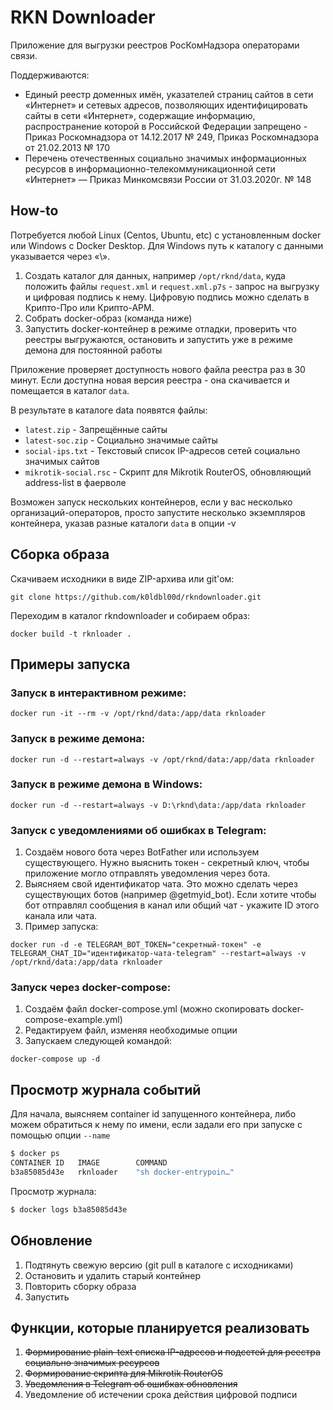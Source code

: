 # RKN Downloader

Приложение для выгрузки реестров РосКомНадзора операторами связи.

Поддерживаются:

* Единый реестр доменных имён, указателей страниц сайтов в сети «Интернет» и сетевых адресов, позволяющих идентифицировать сайты в сети «Интернет», содержащие информацию, распространение которой в Российской Федерации запрещено - Приказ Роскомнадзора от 14.12.2017 № 249, Приказ Роскомнадзора от 21.02.2013 № 170
* Перечень отечественных социально значимых информационных ресурсов в информационно-телекоммуникационной сети «Интернет» — Приказ Минкомсвязи России от 31.03.2020г. № 148

## How-to

Потребуется любой Linux (Centos, Ubuntu, etc) с установленным docker или Windows с Docker Desktop. Для Windows путь к каталогу с данными указывается через «\».

1. Создать каталог для данных, например ```/opt/rknd/data```, куда положить файлы ```request.xml``` и ```request.xml.p7s``` - запрос на выгрузку и цифровая подпись к нему. Цифровую подпись можно сделать в Крипто-Про или Крипто-АРМ.
2. Собрать docker-образ (команда ниже)
3. Запустить docker-контейнер в режиме отладки, проверить что реестры выгружаются, остановить и запустить уже в режиме демона для постоянной работы

Приложение проверяет доступность нового файла реестра раз в 30 минут. Если доступна новая версия реестра - она скачивается и помещается в каталог ```data```.

В результате в каталоге data появятся файлы:

* ```latest.zip``` - Запрещённые сайты
* ```latest-soc.zip``` - Социально значимые сайты
* ```social-ips.txt``` - Текстовый список IP-адресов сетей социально значимых сайтов
* ```mikrotik-social.rsc``` - Скрипт для Mikrotik RouterOS, обновляющий address-list в фаерволе

Возможен запуск нескольких контейнеров, если у вас несколько организаций-операторов, просто запустите несколько экземпляров контейнера, указав разные каталоги ```data``` в опции -v

## Сборка образа
Скачиваем исходники в виде ZIP-архива или git'ом:
```
git clone https://github.com/k0ldbl00d/rkndownloader.git
```
Переходим в каталог rkndownloader и собираем образ:
```
docker build -t rknloader .
```

## Примеры запуска

### Запуск в интерактивном режиме:
```
docker run -it --rm -v /opt/rknd/data:/app/data rknloader
```

### Запуск в режиме демона:
```
docker run -d --restart=always -v /opt/rknd/data:/app/data rknloader
```

### Запуск в режиме демона в Windows:
```
docker run -d --restart=always -v D:\rknd\data:/app/data rknloader
```

### Запуск с уведомлениями об ошибках в Telegram:

1. Создаём нового бота через BotFather или используем существующего. Нужно выяснить токен - секретный ключ, чтобы приложение могло отправлять уведомления через бота.
2. Выясняем свой идентификатор чата. Это можно сделать через существующих ботов (например @getmyid_bot). Если хотите чтобы бот отправлял сообщения в канал или общий чат - укажите ID этого канала или чата.
3. Пример запуска:
```
docker run -d -e TELEGRAM_BOT_TOKEN="секретный-токен" -e TELEGRAM_CHAT_ID="идентификатор-чата-telegram" --restart=always -v /opt/rknd/data:/app/data rknloader
```

### Запуск через docker-compose:

1. Создаём файл docker-compose.yml (можно скопировать docker-compose-example.yml)
2. Редактируем файл, изменяя необходимые опции
3. Запускаем следующей командой:
```
docker-compose up -d
```

## Просмотр журнала событий
Для начала, выясняем container id запущенного контейнера, либо можем обратиться к нему по имени, если задали его при запуске с помощью опции ```--name```
```bash
$ docker ps
CONTAINER ID   IMAGE        COMMAND               
b3a85085d43e   rknloader    "sh docker-entrypoin…"
```
Просмотр журнала:
```bash
$ docker logs b3a85085d43e
```

## Обновление
1. Подтянуть свежую версию (git pull в каталоге с исходниками)
2. Остановить и удалить старый контейнер
3. Повторить сборку образа
4. Запустить

## Функции, которые планируется реализовать
1. ~~Формирование plain-text списка IP-адресов и подсетей для реестра социально значимых ресурсов~~
2. ~~Формирование скрипта для Mikrotik RouterOS~~
3. ~~Уведомления в Telegram об ошибках обновления~~
4. Уведомление об истечении срока действия цифровой подписи
